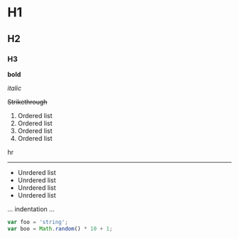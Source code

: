 # H1

## H2

### H3

**bold**

*italic*

~~Strikethrough~~

1. Ordered list
1. Ordered list
1. Ordered list
1. Ordered list

hr

____

* Unrdered list
* Unrdered list
* Unrdered list
* Unrdered list


... indentation ...

```javascript
var foo = 'string';
var boo = Math.random() * 10 + 1;
```